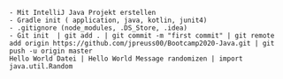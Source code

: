 	- Mit IntelliJ Java Projekt erstellen
	- Gradle init ( application, java, kotlin, junit4)
	- .gitignore (node_modules, .DS_Store, .idea)
	- Git init  | git add . | git commit -m "first commit" | git remote add origin https://github.com/jpreuss00/Bootcamp2020-Java.git | git push -u origin master
    Hello World Datei | Hello World Message randomizen | import java.util.Random
